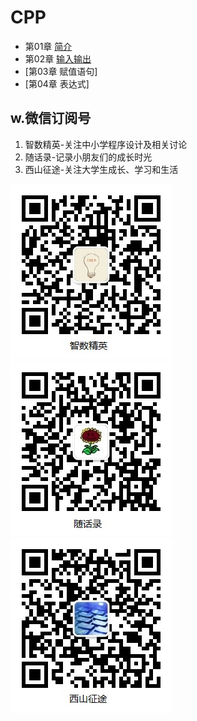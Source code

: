 # CPP

- 第01章 [简介](chap01/)
- 第02章 [输入输出](chap02/)
- [第03章 赋值语句]<!--(chap03/index.md)-->
- [第04章 表达式]<!--(chap04/index.md)-->

## w.微信订阅号

1. 智数精英-关注中小学程序设计及相关讨论
2. 随话录-记录小朋友们的成长时光
2. 西山征途-关注大学生成长、学习和生活

![欢迎关注“智数精英”订阅号](assets/me/img/idea8.jpg)
![欢迎关注“随话录”订阅号](assets/me/img/shl8.jpg)
![欢迎关注“西山征途”订阅号](assets/me/img/xszt8.jpg)


